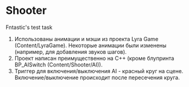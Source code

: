 # Shooter
Fntastic's test task

1. Использованы анимации и мэши из проекта Lyra Game (Content/LyraGame). Некоторые анимации были изменены (например, для добавления звуков шагов).
2. Проект написан преимущественно на C++ (кроме блупринта BP_AISwitch (Content/Shooter/AI)).
3. Триггер для включения/выключения AI - красный круг на сцене. Включение/выключение происходит после пересечения круга.
   
